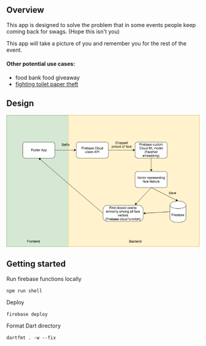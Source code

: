 ## Overview
This app is designed to solve the problem that in some events people keep coming back for swags. (Hope this isn't you)

This app will take a picture of you and remember you for the rest of the event.

#### Other potential use cases:
* food bank food giveaway
* [fighting toilet paper theft](https://www.theverge.com/2017/3/20/14986640/china-toilet-paper-theft-facial-recognition-machine)

## Design 
![alt text](./diagram.png)
## Getting started

Run firebase functions locally
```
npm run shell
```

Deploy
```
firebase deploy
```

Format Dart directory
```
dartfmt . -w --fix
```
